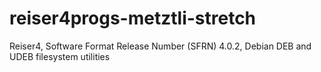 # reiser4progs-metztli-stretch
Reiser4, Software Format Release Number (SFRN) 4.0.2, Debian DEB and UDEB filesystem utilities
